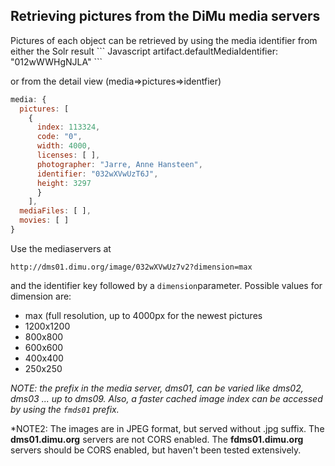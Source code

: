 <h2>Retrieving pictures from the DiMu media servers</h2>
Pictures of each object can be retrieved by using the media identifier from either the Solr result
``` Javascript
artifact.defaultMediaIdentifier: "012wWWHgNJLA"
```

or from the detail view (media=>pictures=>identfier)
``` Javascript
media: {
  pictures: [
    {
      index: 113324,
      code: "0",
      width: 4000,
      licenses: [ ],
      photographer: "Jarre, Anne Hansteen",
      identifier: "032wXVwUzT6J",
      height: 3297
      }
    ],
  mediaFiles: [ ],
  movies: [ ]
}
```
Use the mediaservers at

`http://dms01.dimu.org/image/032wXVwUz7v2?dimension=max`

and the identifier key followed by a `dimension`parameter. Possible values for dimension are:
- max (full resolution, up to 4000px for the newest pictures
- 1200x1200
- 800x800
- 600x600
- 400x400
- 250x250

*NOTE: the prefix in the media server, dms01, can be varied like dms02, dms03 ... up to dms09.
Also, a faster cached image index can be accessed by using the `fmds01` prefix.*

*NOTE2: The images are in JPEG format, but served without .jpg suffix.
The <b>dms01.dimu.org</b> servers are not CORS enabled. The <b>fdms01.dimu.org</b> servers should be CORS enabled, but haven't been tested extensively. 
